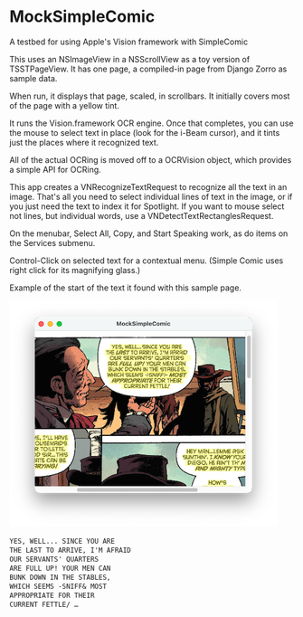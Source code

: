 # MockSimpleComic
A testbed for using Apple's Vision framework with SimpleComic

This uses an NSImageView in a NSScrollView as a toy version of TSSTPageView. It has one page,
a compiled-in page from Django Zorro as sample data.

When run, it displays that page, scaled, in scrollbars. It initially covers most of the page
with a yellow tint.

It runs the Vision.framework OCR engine. Once that completes, you can use the mouse to select
text in place (look for the i-Beam cursor), and it tints just the places where it recognized text.

All of the actual OCRing is moved off to a OCRVision object, which provides a simple API for
OCRing.

This app creates a VNRecognizeTextRequest to recognize all the text in an image. That's all you need
to select individual lines of text in the image, or if you just need the text to
index it for Spotlight. If you want to mouse select not lines, but individual words, use a
VNDetectTextRectanglesRequest.

On the menubar, Select All, Copy, and Start Speaking work, as do items on the Services submenu.

Control-Click on selected text for a contextual menu. (Simple Comic uses right click for its
magnifying glass.)

Example of the start of the text it found with this sample page.

![sample](images/sample.png)

```
YES, WELL... SINCE YOU ARE
THE LAST TO ARRIVE, I'M AFRAID
OUR SERVANTS' QUARTERS
ARE FULL UP! YOUR MEN CAN
BUNK DOWN IN THE STABLES,
WHICH SEEMS -SNIFF& MOST
APPROPRIATE FOR THEIR
CURRENT FETTLE/ …
```

